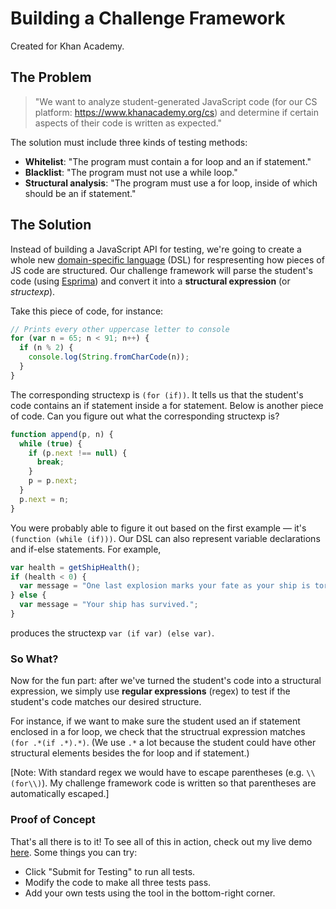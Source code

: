 # Building a Challenge Framework
Created for Khan Academy.

## The Problem

> "We want to analyze student-generated JavaScript code (for our CS platform: https://www.khanacademy.org/cs) and determine if certain aspects of their code is written as expected."

The solution must include three kinds of testing methods:
* **Whitelist**: "The program must contain a for loop and an if statement."
* **Blacklist**: "The program must not use a while loop."
* **Structural analysis**: "The program must use a for loop, inside of which should be an if statement."

## The Solution

Instead of building a JavaScript API for testing, we're going to create a whole new [domain-specific language](https://en.wikipedia.org/wiki/Domain-specific_language) (DSL) for respresenting how pieces of JS code are structured. Our challenge framework will parse the student's code (using [Esprima](http://esprima.org)) and convert it into a **structural expression** (or *structexp*).

Take this piece of code, for instance:
```JavaScript
// Prints every other uppercase letter to console
for (var n = 65; n < 91; n++) {
  if (n % 2) {
    console.log(String.fromCharCode(n));
  }
}
```

The corresponding structexp is `(for (if))`. It tells us that the student's code contains an if statement inside a for statement. Below is another piece of code. Can you figure out what the corresponding structexp is?
```JavaScript
function append(p, n) {
  while (true) {
    if (p.next !== null) {
      break;
    }
    p = p.next;
  }
  p.next = n;
}
```
You were probably able to figure it out based on the first example &mdash; it's `(function (while (if)))`. Our DSL can also represent variable declarations and if-else statements. For example,
```JavaScript
var health = getShipHealth();
if (health < 0) {
  var message = "One last explosion marks your fate as your ship is torn apart.";
} else {
  var message = "Your ship has survived.";
}
```
produces the structexp `var (if var) (else var)`.

### So What?

Now for the fun part: after we've turned the student's code into a structural expression, we simply use **regular expressions** (regex) to test if the student's code matches our desired structure.

For instance, if we want to make sure the student used an if statement enclosed in a for loop, we check that the structrual expression matches `(for .*(if .*).*)`. (We use `.*` a lot because the student could have other structural elements besides the for loop and if statement.)

[Note: With standard regex we would have to escape parentheses (e.g. `\\(for\\)`). My challenge framework code is written so that parentheses are automatically escaped.]

### Proof of Concept

That's all there is to it! To see all of this in action, check out my live demo [here](https://guoguo12.github.io/challenge-framework/). Some things you can try:
* Click "Submit for Testing" to run all tests.
* Modify the code to make all three tests pass.
* Add your own tests using the tool in the bottom-right corner.
